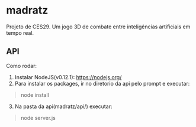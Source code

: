 # madratz
Projeto de CES29. Um jogo 3D de combate entre inteligências artificiais em tempo real.

## API
Como rodar:

1. Instalar NodeJS(v0.12.1): https://nodejs.org/
2. Para instalar os packages, ir no diretorio da api pelo prompt e executar:
> node install

3. Na pasta da api(madratz/api/) executar:
>node server.js